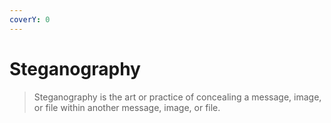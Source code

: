 ```yaml
---
coverY: 0
---
```


# Steganography

> Steganography is the art or practice of concealing a message, image, or file within another message, image, or file.
